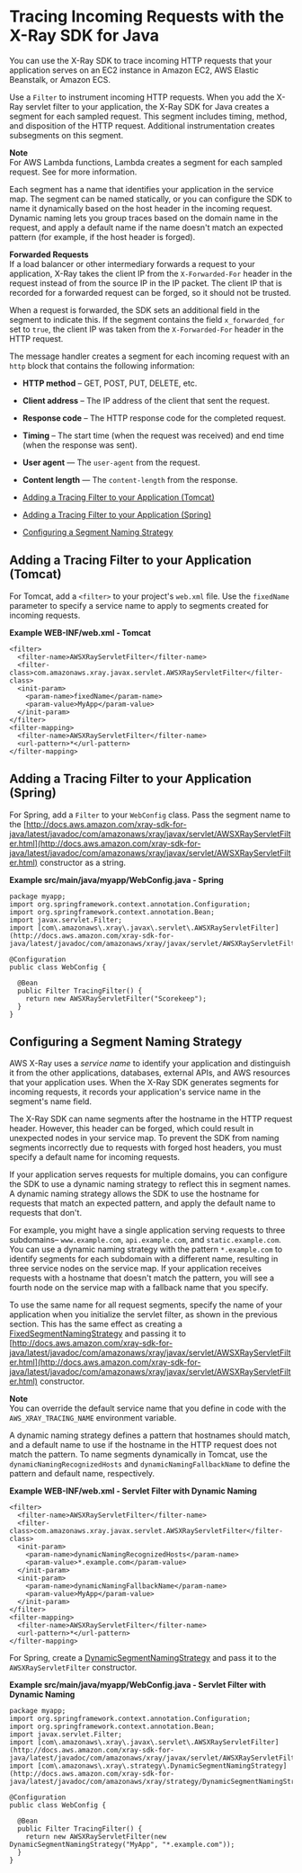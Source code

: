 # Tracing Incoming Requests with the X\-Ray SDK for Java<a name="xray-sdk-java-filters"></a>

You can use the X\-Ray SDK to trace incoming HTTP requests that your application serves on an EC2 instance in Amazon EC2, AWS Elastic Beanstalk, or Amazon ECS\.

Use a `Filter` to instrument incoming HTTP requests\. When you add the X\-Ray servlet filter to your application, the X\-Ray SDK for Java creates a segment for each sampled request\. This segment includes timing, method, and disposition of the HTTP request\. Additional instrumentation creates subsegments on this segment\.

**Note**  
For AWS Lambda functions, Lambda creates a segment for each sampled request\. See  for more information\.

Each segment has a name that identifies your application in the service map\. The segment can be named statically, or you can configure the SDK to name it dynamically based on the host header in the incoming request\. Dynamic naming lets you group traces based on the domain name in the request, and apply a default name if the name doesn't match an expected pattern \(for example, if the host header is forged\)\.

**Forwarded Requests**  
If a load balancer or other intermediary forwards a request to your application, X\-Ray takes the client IP from the `X-Forwarded-For` header in the request instead of from the source IP in the IP packet\. The client IP that is recorded for a forwarded request can be forged, so it should not be trusted\.

When a request is forwarded, the SDK sets an additional field in the segment to indicate this\. If the segment contains the field `x_forwarded_for` set to `true`, the client IP was taken from the `X-Forwarded-For` header in the HTTP request\.

The message handler creates a segment for each incoming request with an `http` block that contains the following information:

+ **HTTP method** – GET, POST, PUT, DELETE, etc\.

+ **Client address** – The IP address of the client that sent the request\.

+ **Response code** – The HTTP response code for the completed request\.

+ **Timing** – The start time \(when the request was received\) and end time \(when the response was sent\)\.

+ **User agent** — The `user-agent` from the request\.

+ **Content length** — The `content-length` from the response\.


+ [Adding a Tracing Filter to your Application \(Tomcat\)](#xray-sdk-java-filters-tomcat)
+ [Adding a Tracing Filter to your Application \(Spring\)](#xray-sdk-java-filters-spring)
+ [Configuring a Segment Naming Strategy](#xray-sdk-java-filters-naming)

## Adding a Tracing Filter to your Application \(Tomcat\)<a name="xray-sdk-java-filters-tomcat"></a>

For Tomcat, add a `<filter>` to your project's `web.xml` file\. Use the `fixedName` parameter to specify a service name to apply to segments created for incoming requests\.

**Example WEB\-INF/web\.xml \- Tomcat**  

```
<filter>
  <filter-name>AWSXRayServletFilter</filter-name>
  <filter-class>com.amazonaws.xray.javax.servlet.AWSXRayServletFilter</filter-class>
  <init-param>
    <param-name>fixedName</param-name>
    <param-value>MyApp</param-value>
  </init-param>
</filter>
<filter-mapping>
  <filter-name>AWSXRayServletFilter</filter-name>
  <url-pattern>*</url-pattern>
</filter-mapping>
```

## Adding a Tracing Filter to your Application \(Spring\)<a name="xray-sdk-java-filters-spring"></a>

For Spring, add a `Filter` to your `WebConfig` class\. Pass the segment name to the [http://docs.aws.amazon.com/xray-sdk-for-java/latest/javadoc/com/amazonaws/xray/javax/servlet/AWSXRayServletFilter.html](http://docs.aws.amazon.com/xray-sdk-for-java/latest/javadoc/com/amazonaws/xray/javax/servlet/AWSXRayServletFilter.html) constructor as a string\.

**Example src/main/java/myapp/WebConfig\.java \- Spring**  

```
package myapp;
import org.springframework.context.annotation.Configuration;
import org.springframework.context.annotation.Bean;
import javax.servlet.Filter;
import [com\.amazonaws\.xray\.javax\.servlet\.AWSXRayServletFilter](http://docs.aws.amazon.com/xray-sdk-for-java/latest/javadoc/com/amazonaws/xray/javax/servlet/AWSXRayServletFilter.html);

@Configuration
public class WebConfig {

  @Bean
  public Filter TracingFilter() {
    return new AWSXRayServletFilter("Scorekeep");
  }
}
```

## Configuring a Segment Naming Strategy<a name="xray-sdk-java-filters-naming"></a>

AWS X\-Ray uses a *service name* to identify your application and distinguish it from the other applications, databases, external APIs, and AWS resources that your application uses\. When the X\-Ray SDK generates segments for incoming requests, it records your application's service name in the segment's name field\.

The X\-Ray SDK can name segments after the hostname in the HTTP request header\. However, this header can be forged, which could result in unexpected nodes in your service map\. To prevent the SDK from naming segments incorrectly due to requests with forged host headers, you must specify a default name for incoming requests\.

If your application serves requests for multiple domains, you can configure the SDK to use a dynamic naming strategy to reflect this in segment names\. A dynamic naming strategy allows the SDK to use the hostname for requests that match an expected pattern, and apply the default name to requests that don't\.

For example, you might have a single application serving requests to three subdomains– `www.example.com`, `api.example.com`, and `static.example.com`\. You can use a dynamic naming strategy with the pattern `*.example.com` to identify segments for each subdomain with a different name, resulting in three service nodes on the service map\. If your application receives requests with a hostname that doesn't match the pattern, you will see a fourth node on the service map with a fallback name that you specify\.

To use the same name for all request segments, specify the name of your application when you initialize the servlet filter, as shown in the previous section\. This has the same effect as creating a [FixedSegmentNamingStrategy](http://docs.aws.amazon.com/xray-sdk-for-java/latest/javadoc/com/amazonaws/xray/strategy/FixedSegmentNamingStrategy.html) and passing it to [http://docs.aws.amazon.com/xray-sdk-for-java/latest/javadoc/com/amazonaws/xray/javax/servlet/AWSXRayServletFilter.html](http://docs.aws.amazon.com/xray-sdk-for-java/latest/javadoc/com/amazonaws/xray/javax/servlet/AWSXRayServletFilter.html) constructor\.

**Note**  
You can override the default service name that you define in code with the `AWS_XRAY_TRACING_NAME` environment variable\.

A dynamic naming strategy defines a pattern that hostnames should match, and a default name to use if the hostname in the HTTP request does not match the pattern\. To name segments dynamically in Tomcat, use the `dynamicNamingRecognizedHosts` and `dynamicNamingFallbackName` to define the pattern and default name, respectively\.

**Example WEB\-INF/web\.xml \- Servlet Filter with Dynamic Naming**  

```
<filter>
  <filter-name>AWSXRayServletFilter</filter-name>
  <filter-class>com.amazonaws.xray.javax.servlet.AWSXRayServletFilter</filter-class>
  <init-param>
    <param-name>dynamicNamingRecognizedHosts</param-name>
    <param-value>*.example.com</param-value>
  </init-param>
  <init-param>
    <param-name>dynamicNamingFallbackName</param-name>
    <param-value>MyApp</param-value>
  </init-param>
</filter>
<filter-mapping>
  <filter-name>AWSXRayServletFilter</filter-name>
  <url-pattern>*</url-pattern>
</filter-mapping>
```

For Spring, create a [DynamicSegmentNamingStrategy](http://docs.aws.amazon.com/xray-sdk-for-java/latest/javadoc/com/amazonaws/xray/strategy/DynamicSegmentNamingStrategy.html) and pass it to the `AWSXRayServletFilter` constructor\.

**Example src/main/java/myapp/WebConfig\.java \- Servlet Filter with Dynamic Naming**  

```
package myapp;
import org.springframework.context.annotation.Configuration;
import org.springframework.context.annotation.Bean;
import javax.servlet.Filter;
import [com\.amazonaws\.xray\.javax\.servlet\.AWSXRayServletFilter](http://docs.aws.amazon.com/xray-sdk-for-java/latest/javadoc/com/amazonaws/xray/javax/servlet/AWSXRayServletFilter.html);
import [com\.amazonaws\.xray\.strategy\.DynamicSegmentNamingStrategy](http://docs.aws.amazon.com/xray-sdk-for-java/latest/javadoc/com/amazonaws/xray/strategy/DynamicSegmentNamingStrategy.html);

@Configuration
public class WebConfig {

  @Bean
  public Filter TracingFilter() {
    return new AWSXRayServletFilter(new DynamicSegmentNamingStrategy("MyApp", "*.example.com"));
  }
}
```